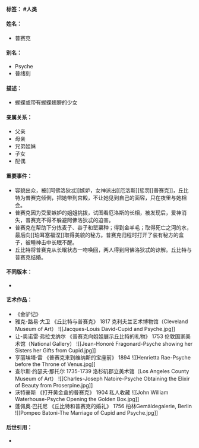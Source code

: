 #### 标签： #人类
#### 姓名：
- 普赛克
#### 别名：
- Psyche
- 普绪刻
#### 描述：
- 蝴蝶或带有蝴蝶翅膀的少女
#### 亲属关系：
- 父亲
- 母亲
- 兄弟姐妹
- 子女
- 配偶
#### 重要事件：
- 容貌出众，被[[阿佛洛狄忒]]嫉妒，女神派出[[厄洛斯]]惩罚[[普赛克]]，丘比特为普赛克倾倒，把她带到宫殿，不让她见到自己的面容，只在夜里与她相会。
- 普赛克因为受爱嫉妒的姐姐挑拨，试图看厄洛斯的长相，被发现后，爱神消失，普赛克不得不躲避阿佛洛狄忒的迫害。
- 普赛克在帮助下分拣麦子、谷子和罂粟种；得到金羊毛；取得死亡之河的水，最后向[[珀耳塞福涅]]取得美貌的秘方。普赛克归程时打开了装有秘方的盒子，被睡神击中长眠不醒。
- 丘比特将普赛克从长眠状态一吻唤回，两人得到阿佛洛狄忒的谅解。丘比特与普赛克结婚。
#### 不同版本：
- 
#### 艺术作品：
- 《金驴记》
- 雅克-路易·大卫 《丘比特与普赛克》 1817 克利夫兰艺术博物馆（Cleveland Museum of Art）
![[Jacques-Louis David-Cupid and Psyche.jpg]]
- 让-奥诺雷·弗拉戈纳尔 《普赛克向姐姐展示丘比特的礼物》 1753 伦敦国家美术馆（National Gallery）
![[Jean-Honoré Fragonard-Psyche showing her Sisters her Gifts from Cupid.jpg]]
- 亨丽埃塔·雷 《普赛克来到维纳斯的宝座前》 1894 
![[Henrietta Rae-Psyche before the Throne of Venus.jpg]]
- 查尔斯·约瑟夫·那托尔 1735-1739 洛杉矶郡立美术馆（Los Angeles County Museum of Art）
![[Charles-Joseph Natoire-Psyche Obtaining the Elixir of Beauty from Proserpine.jpg]]
- 沃特豪斯 《打开黄金盒的普赛克》 1904 私人收藏
![[John William Waterhouse-Psyche Opening the Golden Box.jpg]]
- 蓬佩奥·巴托尼 《丘比特和普赛克的婚礼》 1756 柏林Gemäldegalerie, Berlin 
![[Pompeo Batoni-The Marriage of Cupid and Psyche.jpg]]
#### 后世引用：
- 